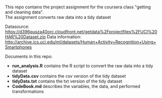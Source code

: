 This repo contains the project assignment for the coursera class "getting and cleaning data".  
The assignment converts raw data into a tidy dataset  

Datasource:  https://d396qusza40orc.cloudfront.net/getdata%2Fprojectfiles%2FUCI%20HAR%20Dataset.zip
Data information:  http://archive.ics.uci.edu/ml/datasets/Human+Activity+Recognition+Using+Smartphones 

Documents in this repo:
* __run_analysis.R__ contains the R script to convert the raw data into a tidy dataset
* __tidyData.csv__ contains the csv version of the tidy dataset
* __tidyData.txt__ contains the txt version of the tidy dataset
* __CodeBook.md__ describes the variables, the data, and performed transformations